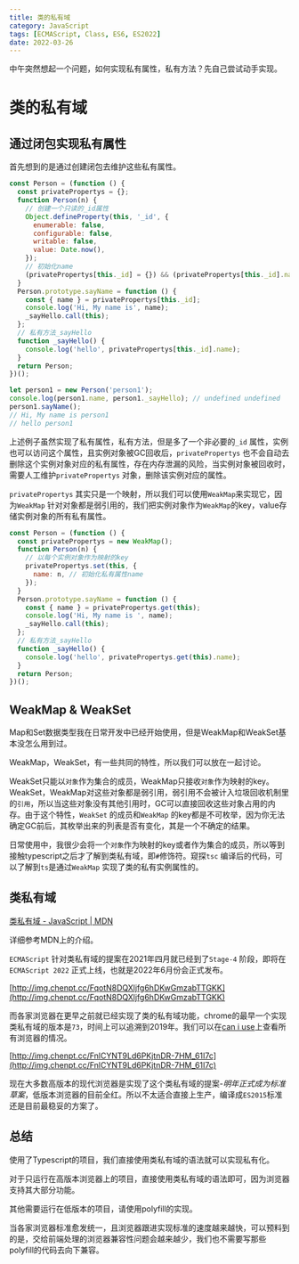 ```yaml
---
title: 类的私有域
category: JavaScript
tags: [ECMAScript, Class, ES6, ES2022]
date: 2022-03-26
---
```


中午突然想起一个问题，如何实现私有属性，私有方法？先自己尝试动手实现。
<!-- more -->

# 类的私有域

## 通过闭包实现私有属性

首先想到的是通过创建闭包去维护这些私有属性。

```jsx
const Person = (function () {
  const privatePropertys = {};
  function Person(n) {
    // 创建一个只读的_id属性
    Object.defineProperty(this, '_id', {
      enumerable: false,
      configurable: false,
      writable: false,
      value: Date.now(),
    });
    // 初始化name
    (privatePropertys[this._id] = {}) && (privatePropertys[this._id].name = n);
  }
  Person.prototype.sayName = function () {
    const { name } = privatePropertys[this._id];
    console.log('Hi, My name is', name);
    _sayHello.call(this);
  };
  // 私有方法_sayHello
  function _sayHello() {
    console.log('hello', privatePropertys[this._id].name);
  }
  return Person;
})();

let person1 = new Person('person1');
console.log(person1.name, person1._sayHello); // undefined undefined
person1.sayName();
// Hi, My name is person1
// hello person1

```

上述例子虽然实现了私有属性，私有方法，但是多了一个非必要的`_id` 属性，实例也可以访问这个属性，且实例对象被GC回收后，`privatePropertys` 也不会自动去删除这个实例对象对应的私有属性，存在内存泄漏的风险，当实例对象被回收时，需要人工维护`privatePropertys` 对象，删除该实例对应的属性。

`privatePropertys` 其实只是一个映射，所以我们可以使用`WeakMap`来实现它，因为`WeakMap` 针对对象都是弱引用的，我们把实例对象作为`WeakMap`的key，value存储实例对象的所有私有属性。

```jsx
const Person = (function () {
  const privatePropertys = new WeakMap();
  function Person(n) {
    // 以每个实例对象作为映射的key
    privatePropertys.set(this, {
      name: n, // 初始化私有属性name
    });
  }
  Person.prototype.sayName = function () {
    const { name } = privatePropertys.get(this);
    console.log('Hi, My name is ', name);
    _sayHello.call(this);
  };
  // 私有方法_sayHello
  function _sayHello() {
    console.log('hello', privatePropertys.get(this).name);
  }
  return Person;
})();
```

## WeakMap & WeakSet

Map和Set数据类型我在日常开发中已经开始使用，但是WeakMap和WeakSet基本没怎么用到过。

WeakMap，WeakSet，有一些共同的特性，所以我们可以放在一起讨论。

WeakSet只能以`对象`作为集合的成员，WeakMap只接收`对象`作为映射的key。WeakSet，WeakMap对这些对象都是弱引用，弱引用不会被计入垃圾回收机制里的`引用`，所以当这些对象没有其他引用时，GC可以直接回收这些对象占用的内存。由于这个特性，`WeakSet` 的成员和`WeakMap` 的key都是不可枚举，因为你无法确定GC前后，其枚举出来的列表是否有变化，其是一个不确定的结果。

日常使用中，我很少会将一个`对象`作为映射的key或者作为集合的成员，所以等到接触typescript之后才了解到类私有域，即`#`修饰符。窥探`tsc` 编译后的代码，可以了解到`ts`是通过`WeakMap` 实现了类的私有实例属性的。

## 类私有域

[类私有域 - JavaScript | MDN](https://developer.mozilla.org/zh-CN/docs/Web/JavaScript/Reference/Classes/Private_class_fields)

详细参考MDN上的介绍。

`ECMAScript`  针对类私有域的提案在2021年四月就已经到了`Stage-4` 阶段，即将在`ECMAScript 2022` 正式上线，也就是2022年6月份会正式发布。

[http://img.chenpt.cc/FqotN8DQXljfg6hDKwGmzabTTGKK](http://img.chenpt.cc/FqotN8DQXljfg6hDKwGmzabTTGKK)

而各家浏览器在更早之前就已经实现了类的私有域功能，chrome的最早一个实现类私有域的版本是`73`，时间上可以追溯到2019年。我们可以在[can i use](https://caniuse.com/?search=private)上查看所有浏览器的情况。

[http://img.chenpt.cc/FnlCYNT9Ld6PKjtnDR-7HM_61I7c](http://img.chenpt.cc/FnlCYNT9Ld6PKjtnDR-7HM_61I7c)

现在大多数高版本的现代浏览器是实现了这个类私有域的提案-*明年正式成为标准草案*，低版本浏览器的目前全红。所以不太适合直接上生产，编译成`ES2015`标准还是目前最稳妥的方案了。

## 总结

使用了Typescript的项目，我们直接使用类私有域的语法就可以实现私有化。

对于只运行在高版本浏览器上的项目，直接使用类私有域的语法即可，因为浏览器支持其大部分功能。

其他需要运行在低版本的项目，请使用polyfill的实现。

当各家浏览器标准愈发统一，且浏览器跟进实现标准的速度越来越快，可以预料到的是，交给前端处理的浏览器兼容性问题会越来越少，我们也不需要写那些polyfill的代码去向下兼容。